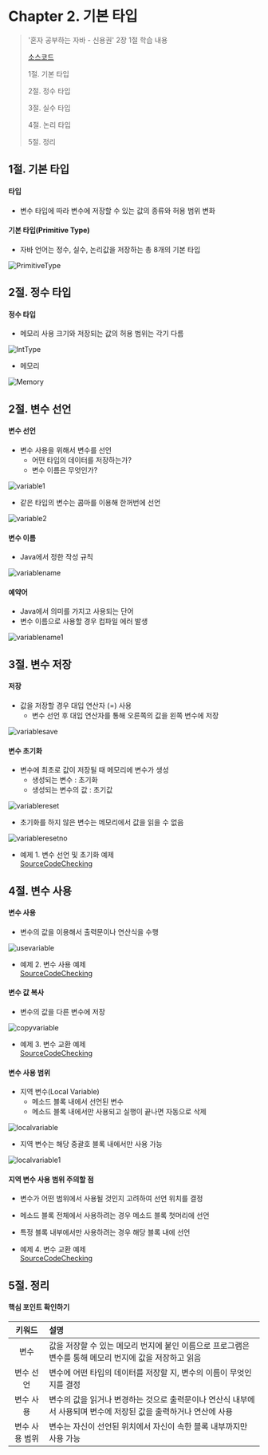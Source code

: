 #  Chapter 2. 기본 타입
> '혼자 공부하는 자바 - 신용권' 2장 1절 학습 내용
>
> [소스코드](https://github.com/BangYunseo/SelfStudyJava/tree/main/ch01_Variable)
> 
> 1절. 기본 타입
>
> 2절. 정수 타입
>
> 3절. 실수 타입
>
> 4절. 논리 타입
>
> 5절. 정리

## 1절. 기본 타입
#### 타입
* 변수 타입에 따라 변수에 저장할 수 있는 값의 종류와 허용 범위 변화

#### 기본 타입(Primitive Type)
* 자바 언어는 정수, 실수, 논리값을 저장하는 총 8개의 기본 타입

![PrimitiveType](https://github.com/BangYunseo/TIL/blob/main/Language/Java/Image/ch02/PrimitiveType.PNG)

## 2절. 정수 타입
#### 정수 타입
* 메모리 사용 크기와 저장되는 값의 허용 범위는 각기 다름
      
![IntType](https://github.com/BangYunseo/TIL/blob/main/Language/Java/Image/ch02/IntType.PNG)

* 메모리

![Memory](https://github.com/BangYunseo/TIL/blob/main/Language/Java/Image/ch02/Memory.PNG)

## 2절. 변수 선언
#### 변수 선언  
* 변수 사용을 위해서 변수를 선언
  * 어떤 타입의 데이터를 저장하는가?
  * 변수 이름은 무엇인가?
         
![variable1](https://github.com/BangYunseo/TIL/blob/main/Language/Java/Image/ch01/variable1.PNG)

* 같은 타입의 변수는 콤마를 이용해 한꺼번에 선언

![variable2](https://github.com/BangYunseo/TIL/blob/main/Language/Java/Image/ch01/variable2.PNG)

#### 변수 이름
* Java에서 정한 작성 규칙

![variablename](https://github.com/BangYunseo/TIL/blob/main/Language/Java/Image/ch01/variablename.PNG)

#### 예약어
* Java에서 의미를 가지고 사용되는 단어
* 변수 이름으로 사용할 경우 컴파일 에러 발생

![variablename1](https://github.com/BangYunseo/TIL/blob/main/Language/Java/Image/ch01/variablename1.PNG)

## 3절. 변수 저장
#### 저장
* 값을 저장할 경우 대입 연산자 (=) 사용
  * 변수 선언 후 대입 연산자를 통해 오른쪽의 값을 왼쪽 변수에 저장

![variablesave](https://github.com/BangYunseo/TIL/blob/main/Language/Java/Image/ch01/variablesave.PNG)

#### 변수 초기화     
* 변수에 최초로 값이 저장될 때 메모리에 변수가 생성
  * 생성되는 변수 : 초기화
  * 생성되는 변수의 값 : 초기값

![variablereset](https://github.com/BangYunseo/TIL/blob/main/Language/Java/Image/ch01/variablereset.PNG)

* 초기화를 하지 않은 변수는 메모리에서 값을 읽을 수 없음

![variableresetno](https://github.com/BangYunseo/TIL/blob/main/Language/Java/Image/ch01/variableresetno.PNG)

* 예제 1. 변수 선언 및 초기화 예제   
[SourceCodeChecking](https://github.com/BangYunseo/SelfStudyJava/blob/main/ch01_Variable/VariableInitializationExample.java)

## 4절. 변수 사용
#### 변수 사용 
* 변수의 값을 이용해서 출력문이나 연산식을 수행

![usevariable](https://github.com/BangYunseo/TIL/blob/main/Language/Java/Image/ch01/usevariable.PNG)

* 예제 2. 변수 사용 예제   
[SourceCodeChecking](https://github.com/BangYunseo/SelfStudyJava/blob/main/ch01_Variable/VariableUseExample.java)

#### 변수 값 복사
* 변수의 값을 다른 변수에 저장

![copyvariable](https://github.com/BangYunseo/TIL/blob/main/Language/Java/Image/ch01/copyvariable.PNG)

* 예제 3. 변수 교환 예제   
[SourceCodeChecking](https://github.com/BangYunseo/SelfStudyJava/blob/main/ch01_Variable/VariableExchangeExample.java)

#### 변수 사용 범위
* 지역 변수(Local Variable)
  * 메소드 블록 내에서 선언된 변수
  * 메소드 블록 내에서만 사용되고 실행이 끝나면 자동으로 삭제
  
![localvariable](https://github.com/BangYunseo/TIL/blob/main/Language/Java/Image/ch01/localvariable.PNG)

* 지역 변수는 해당 중괄호 블록 내에서만 사용 가능

![localvariable1](https://github.com/BangYunseo/TIL/blob/main/Language/Java/Image/ch01/localvariable1.PNG)

#### 지역 변수 사용 범위 주의할 점
* 변수가 어떤 범위에서 사용될 것인지 고려하여 선언 위치를 결정
* 메소드 블록 전체에서 사용하려는 경우 메소드 블록 첫머리에 선언
* 특정 블록 내부에서만 사용하려는 경우 해당 블록 내에 선언

* 예제 4. 변수 교환 예제   
[SourceCodeChecking](https://github.com/BangYunseo/SelfStudyJava/blob/main/ch01_Variable/VariableScopeExample.java)

## 5절. 정리
#### 핵심 포인트 확인하기

|키워드|설명|
|:---:|:---|
|변수|값을 저장할 수 있는 메모리 번지에 붙인 이름으로 프로그램은 변수를 통해 메모리 번지에 값을 저장하고 읽음|
|변수 선언|변수에 어떤 타입의 데이터를 저장할 지, 변수의 이름이 무엇인지를 결정|
|변수 사용|변수의 값을 읽거나 변경하는 것으로 출력문이나 연산식 내부에서 사용되며 변수에 저장된 값을 출력하거나 연산에 사용|
|변수 사용 범위|변수는 자신이 선언된 위치에서 자신이 속한 블록 내부까지만 사용 가능|
